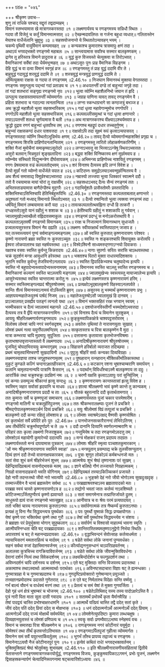 +++
title = "०४६"

+++
श्रीकृष्ण उवाच--  
शृणु त्वं राधिके पश्चाद् यद्वृत्तं तद्वदाम्यहम् ।  
विमानं स्तम्भयामास खे मात्रागस्करस्तदा ॥१ ॥
लक्ष्मणार्यस्य च रणङ्गमस्य सन्निधौ स्थितः ।  
गदया तौ विजेतुं च कर्तुं विमानमात्मसात् ॥२ ॥
ऐच्छन्मदावलिप्तः स गर्जना बहुधा व्यधात्॥
गलितास्तेन मेघाश्च वार्धेर्जलानि चुक्षुभुः ॥३ ॥
सहस्रयोजनान्ते ये स्थितातेऽप्यावहन् भयम् ।  
चकम्पे पृथिवी वायुर्विमानं कम्पमावहत् ॥४ ॥
कन्यकाश्च कुमाराश्च त्रासमापुः क्षणं तदा ।  
अथाऽयं भगवद्भक्तो रणङ्गमो महाबलः ॥५ ॥
सान्त्वयामास सर्वांश्च सस्मार बालकृष्णकम् ।  
द्रागेव तु हरिस्तत्र विमाने प्रादुरास ह ॥६ ॥
युद्धं कुरु विजयस्ते चेत्युक्त्वा स तिरोऽभवत् ।  
वैमानिकानां सर्वेषां तदा धैर्यमभून्महत् ॥७ ॥
अथाऽसुरः पुनः प्राह वैमानिक विहङ्गम ।  
देहि युद्धं च वा दत्वा विमानं स्वगृहं व्रज ॥८ ॥
रणङ्गमस्तु तं प्राह युद्धं ददामि वीर ते ।  
बाहुयुद्धं गदायुद्धं शरयुद्धं ददामि ते ॥९ ॥
शस्त्रयुद्धं मन्त्रयुद्धं प्राणयुद्धं ददामि ते ।  
ओमित्युक्त्वा राक्षसः स गदया तं रणङ्गमम् ॥2.46.१० ॥
निजघान विमानस्थं मुक्तया वेगतस्तदा ।  
रणङ्गमः समुत्प्लुत्य पद्भ्यां गदां प्रताड्य च ॥१ १॥
अधःपतन्तीं दण्डे तां बाहुभ्यां जगृहे तदा ।  
तां गदां शतभारां सङ्गृह्य रणङ्गमो नृपः ॥१२॥
भूत्वा व्योम्नि महाशैलनिभो जघान तं हृदि ।  
उत्प्लुत्य राक्षसस्तामापतन्तीं व्योममार्गतः ॥१३ ॥
जग्राह पाणिना यावत् तावद् रणङ्गमेन वै ।  
प्रहिता शतभारा च गदाऽन्या त्वनलान्विता ॥१४॥
लग्ना स्कन्धाग्रभागे सा कण्ठजत्रुं बभञ्ज ह ।  
अथ क्रुद्धो महाशैलो भूत्वा सहस्रभारिकाम् ॥१५॥
गदां धृत्वा महावेगान्मुमोच रणगोपरि ।  
रणगोऽपि महाशैलो भूत्वा सहस्रभारिकाम् ॥१६॥
कल्पवल्लीसमुत्थां च गदां धृत्वा क्षणान्तरे ।  
तयाऽऽपतन्तीं शतधा चूर्णयामास वै बली ॥१७॥
अथ मात्रागस्करश्च वीक्ष्याऽऽश्चर्यमवाप ह ।  
क्रुद्धो दुद्राव रणगं बाहुभ्यां धृतवाँश्च तम् ॥१८॥
रणगश्च महद्रूपं दधार तच्चतुर्गुणम् ।  
बाहुभ्यां राक्षसकण्ठं दधार पाशवत्तदा ॥१ ९॥
राक्षसोऽपि तदा सूक्ष्मं रूपं कृत्वाऽप्यपासरत् ।  
रणङ्गमस्तदा व्योम्नि स्थितोऽभून्निर्भयः क्षणम् ॥2.46.२०॥
तावद् दैत्यो व्योममार्गान्महाशक्तिं प्रगृह्य च ।  
रणङ्गमस्य शिरसि प्राहिणोदनलान्विताम् ॥२१ ॥
रणङ्गमस्तु त्वरितो लोहाकर्षणकारिणीम् ।  
शक्तिं नैजां मुमोचैनां समाकृष्याऽसुरोदरे ॥२२॥
लग्नाऽभवत्तु सा भित्त्वाऽऽन्त्रेषु स्थिराऽभवत्ततः ।  
असुरो बलवान् भिन्नमुदरं शृङ्खलादिना ॥२३॥
बद्ध्वा शक्तिं विनिष्कास्य क्षणं मूर्छामवाप ह ।  
व्योम्न्येव संस्थितो विद्युन्मन्त्रेण दीर्घसायकम् ॥२४॥
अभिमन्त्र्य प्राहिणोच्च नाशयितुं रणङ्गमम् ।  
रणगः प्रेषयामास वज्रं कल्पलतोद्भवम् ॥२५॥
शरं विनाश्य दैत्यस्य हृदि लग्नं विवेश ह ।  
दैत्यो मूर्छां गतो व्योम्नो वार्धेर्जले पपात ह ॥२६॥
कटिदघ्नः समुद्रोऽस्याऽभवन्मूर्छान्वितस्य वै ।  
अथ शैत्यं समासाद्य विमूर्छश्चाऽभवत्तदा ॥२७॥
नम्रास्यो लज्जया भूत्वा धिक्कारं स्वात्मने ददौ ।  
ततो वै रचयामास मायां घोरां तु राक्षसीम् ॥२८॥
सहस्रधाऽभवद् दैत्यः सैन्यं रणङ्गमं ततः ।  
अभितस्ताडयामास बाणैर्दण्डैश्च मुद्गरैः ॥२९॥
गदाभिर्मूशलैः प्रासैस्तोमरैः प्रस्तरादिभिः ।  
शक्तिभिश्चाऽसिभिश्चापि हेतिभिर्बहुरूपिभिः ॥2.46.३० ॥
रणङ्गमस्तदा कल्पलताबलात् क्षणान्तरे ।  
अदृश्यतां गतो मध्याद् विमानाग्रे स्थितोऽभवत् ॥३ १ ॥
दैत्यो रुषान्वितो भूत्वा त्यक्त्वा रणङ्गमं तदा ।  
धर्षयितुं विमानं लम्बयामास करौ यदा ॥३२॥
तावत्कल्पलतोत्थवह्निना दग्धौ हि तत्करौ ।  
दग्धहस्तोऽसुरो यानं ग्रहीतुं न शशाक च ॥३ ३॥
हेतींश्चापि ग्रहीतुं न शशाकापि तु गर्ववान् ।  
ज्वालामुखोऽभवच्छैलो वह्निदावसमाकुलः ॥३४॥
रणङ्गमं प्रदग्धुं स मनोऽकरोत्तथापि वै ।  
कल्पलताऽमृतवर्षी रणङ्गमो विमानकम् ॥३५॥
ररक्ष च निजात्मानं विमानस्थान् सुधाजलैः ।  
प्रज्वलत्यसुरस्तत्र विमानं नैव दह्यति ॥३६॥
लक्ष्मणः स्वीयरक्षार्थं स्वस्तिपाठान् जजाप ह ।  
यत् तत्स्वस्त्ययनं पुण्यं सर्वमाङ्गल्यमङ्गलम् ॥३७॥
ओं स्वस्ति कुरुतात् कृष्णनारायणः परेश्वरः ।  
कृष्णो नारायणो ब्रह्मा स्वस्ति नः कुरुताऽच्युतः ॥३८॥
स्वस्ति नः शङ्करश्चापि शिवायुक्तः करोत्वपि ।  
ईश्वरा लोकपालाश्च ग्रहा महर्षयस्तथा ॥३९॥
विश्वेऽश्विनौ साध्यमरुद्गणाऽग्नयो दिवाकराः ।  
यक्षाश्च वसवः स्वस्ति कुर्वन्तु किन्नरादयः ॥2.46.४०॥
नागाः सुपर्णाः सरितः सरांसि चाऽब्धयस्तथा ।  
चक्रं सुदर्शनं मन्त्रा आयुधानि हरेस्तथा ॥४१॥
भक्ताश्च पितरो मुक्ता राधारमादिशक्तयः ।  
भूतानि स्वस्ति कुर्वन्तु तेजस्विनोऽनलादयः ॥४२॥
स्वस्ति द्विपादिकेभ्यश्च चतुष्पादेभ्य इत्यपि ।  
स्वस्ति नो बहुपादेभ्यस्त्वपादेभ्यस्त्वनामयम् ॥४३॥
विमानस्य स्वस्ति चाऽस्तु स्वस्ति रणङ्गमस्य च ।  
वैमानिकानां कल्याणं स्वस्ति चाऽस्त्वपि मङ्गलम् ॥४४॥
ज्वालामुखेभ्यः स्वस्त्यस्तु मायाज्वालेभ्य इत्यपि ।  
आसुरेभ्यस्तथा स्वस्ति चान्तरात्मा करोतु नः ॥४५॥
इत्येवं लक्ष्मणस्तत्र कृष्णनारायणं हरिम् ।  
सस्मार स्वस्तिमाङ्गल्यप्रदं श्रीपुरुषोत्तमम् ॥४६॥
प्रत्यक्षोऽभूद्बालकृष्णो विहस्याऽनलपर्वते ।  
शान्तिः शैत्यं विमानस्याऽनामयं वोऽस्त्विति ब्रुवन् ॥४७॥
असुरस्य तु भस्मार्थं कृष्णनारायणः प्रभुः ।  
आज्ञापयन्महातेजःपुरुषं पार्षदं निजम् ॥४८॥
महातेजःपुरुषोऽसौ ज्वालामुखं हि दानवम् ।  
प्राऽज्वालयत् प्रसह्यैव पतङ्गं त्वनलो यथा ॥४९॥
विमानं भक्तसहितं ररक्ष भगवान् स्वयम् ।  
भस्मीचकार च दैत्यं ज्वालामयं महानले ॥2.46.५०॥
दशयोजनविस्तीर्णो भस्मदेशोऽभवत्तदा ।  
दैत्यस्य तत्र वै द्वीपे मात्रागस्करनामिनः ॥५१॥
एवं विनाश्य दैत्यं च विमानेन सुराष्ट्रकम् ।  
आययुः श्रीहरिलक्ष्मणार्यरणङ्गमादयः ॥५२॥
कुङ्कुमवापिकाक्षेत्रे चाश्वपट्टसरोवरम् ।  
विलोक्य लोमशं चापि नगरं स्वर्गसदृशम् ॥५३॥
अवतेरुः पृथिव्यां ते नारायणयुताः सुखात् ।  
लोमशं प्रथमं नत्वा ययुर्गोपालमन्दिरम् ॥५४॥
सत्कृतास्तत्र च पित्रा बालकृष्णेन वै मुदा ।  
मात्रा कम्भरया चापि मुदमापुः सुपूजिताः ॥५५॥
दत्तासनाः कृतावासा कृतभोजनविश्रमाः ।  
कृताभाषाप्तवृत्तान्तास्ततो वै लक्ष्मणादयः ॥५६॥
अनादिश्रीकृष्णनारायणं श्रीपुरुषोत्तमम् ।  
पूजयितुं चोपदाभिराययुः कम्भरागृहम् ॥५७॥
सिंहासने हरिर्बालो व्यराजत तदिच्छया ।  
प्रथमं चामृतवार्भिश्चरणौ सुखदायिनौ ॥५८॥
पुपूजुः श्रीहरिं सर्वाः कन्यका दिव्यविग्रहाः ।  
लक्ष्मणस्याज्ञया ताश्च जगृहुश्चरणामृतम् ॥५९॥
पुष्पहारान् रत्नहारान् मौक्तिकीर्मालिकास्तथा ।  
मुकुटं कुण्डले कल्गिं चन्दनाऽक्षतहीरकान् ॥2.46.६ ०॥
कटकान् रशना भूषाश्चाम्बराणि समार्पयन् ।  
फलानि चामृतपानान्यपि पात्राणि कैसरान् ॥६ १ ॥
पदार्थान् विविधाँश्चाऽस्मै बालकृष्णाय ता ददुः ।  
आरार्त्रिकं तथा चक्रुश्चक्रुः प्रदक्षिणं नमः ॥६ २ ॥
चरणौ वक्षसि कृत्वाऽऽवापुः परां सुनिर्वृत्तिम् ।  
एवं कन्याः प्रसम्पूज्य श्रीकान्तं हृत्सु सन्दधुः ॥६ ३ ॥
कृष्णनारायणः कान्तस्तासां हृत्सु विवेश ह ।  
स्वस्मिन् जहार सर्वासां हृदयानि च माधवः ॥६४॥
ज्ञात्वा श्रीलक्ष्मणो भावं कृष्णे कान्ते तु कान्यकम् ।  
अनादिश्रीकृष्णनारायणाय प्रददौ च ताः ॥६५ ॥
यौतकं बहुरत्नादि ददौ कृतार्थतामगात् ।  
ततः कुमाराः सर्वे च कृष्णपूजां समाचरन् ॥६६॥
लक्ष्मणार्यस्ततः पूजां चकार पारमेश्वरीम् ।  
रणङ्गमो मालिनी च चक्रतुर्हरिपूजनम् ॥६७॥
ततः श्रीकम्भरालक्ष्म्याः पूजनं ते प्रचक्रिरे ।  
श्रीमद्गोपालकृष्णस्याऽर्चनं दिव्यं प्रचक्रिरे ॥६८॥
ययुः श्रीलोमशं विप्रं तत्पूजां च प्रचक्रिरे ।  
बालकृष्णो ददौ कन्या रक्षितुं लोमशाय ह ॥६ ९॥
लोमशः स्वाश्रमेऽरक्षद् वैष्णवीः कृष्णयोषितः ।  
एवं कृतार्थतां सर्वे प्रपेदिरे हरेः पुरः ॥2.46.७० ॥
पानभोजनसत्कारैरानन्दं लेभिरेऽतिगम् ।  
अथ तीर्थविधिं चक्रुर्माघपूर्णाप्रगे च ते ॥७ १ ॥
ददौ दानानि दिव्यानि स्वर्णरत्नाम्बराणि च ।  
परिहारं ततः कृत्वा लक्ष्मणो निजराष्ट्रकम् ॥७२॥
गन्तुमियेष च तदा रणङ्गमोऽवदत्तु तम् ।  
लोमशोऽयं महायोगी कुमारेभ्यो ददात्यपि ॥७३ ॥
मन्त्रं मोक्षकरं राजन् प्रदापय तदग्रतः ।  
लक्ष्मणार्यस्ततो मन्त्रं दापयामास पुत्रकान् ॥७४॥
लोमशः श्रीहरिं स्मृत्वा पञ्चशतकुमारकान् ।  
'ओं नमः श्रीकृष्णनारायणाय स्वामिने स्वाहा' ॥७५॥
मन्त्रपूतान् प्रसम्पाद्य चक्रे तुलसीस्रग्युतान् ।  
दिव्यं ज्ञानं ददौ तेभ्यो वासनाक्षयकारकम् ॥७६ ॥
पुत्राः शृणुत लोकोऽयं कर्मबन्धनजो मतः ।  
सतां सेवा शुभं कर्म श्रीहरेर्भजनं शुभम् ॥७७॥
आत्मश्रेयः शुभं श्रेष्ठं तृष्णानाशः परं सुखम् ।  
देहेन्द्रियादिप्राबल्यं वासनोद्भावकं मतम् ॥७८॥
ज्ञाने बलिष्ठे गौणं तज्जायते निग्रहात्मकम् ।  
निग्रहो वासनादाहकरो भवति योगिनाम् ॥७९॥
देहेन्द्रियबलं तस्याऽकिञ्चित्करं प्रजायते ।  
देहो नारी तदन्तःस्थो जीवो नरो भवत्यपि ॥2.46.८० ॥
भुङ्क्ते देहं नरो जीवो भोगोऽस्य सुखदुःखदृक् ।  
तस्माज्जीवेन वै भाव्यं ब्रह्मरूपेण सर्वथा ॥८ १ ॥
परब्रह्माश्रयश्चाऽस्य ब्रह्मतापादको मतः ।  
परब्रह्म स्वयं चास्ते कृष्णनारायणोऽत्र ह ॥८२॥
तद्योगो भवतां जातः कर्तव्यं नाऽवशिष्यते ।  
कोटिजन्माऽर्जितपुण्यैरयं कृष्णो ह्यवाप्यते ॥८३ ॥
सतां समागमेनात्र तत्प्राप्तिर्जायते द्रुतम् ।  
साधुरूपो ह्ययं राजा रणङ्गमो भवत्सुहृत् ॥८४॥
आनीयात्र च वः श्रेयः परमं प्रत्यपादयत् ।  
ततो भक्तिं चास्य नारायणस्य कुरुताऽनघाः ॥८५॥
सर्वार्पणात्मकं तत्र नैष्कर्म्यं कुरुताऽनघाः ।  
प्रत्यक्षं तु विना नैव सिद्ध्यन्त्यत्र पुमर्थकाः ॥८६ ॥
परः पुमर्थो युष्माकं सिद्धः प्रप्यक्षयोगतः ।  
येषां कृष्णे परा भक्तिर्यथा कृष्णे तथा गुरौ ॥८७॥
तेषां सर्वे पुमर्थाश्च सिद्ध्यन्त्येव न संशयः ।  
ते ब्रह्मज्ञाः परं प्रेयुर्भुक्त्वा भोगान् सुपुष्कलान् ॥८८॥
सर्वार्पणं च विश्वासो माहात्म्यं भावना स्मृतिः ।  
आत्मीयस्निग्धता चेति षट् परब्रह्मदायकाः ॥८९॥
शान्तिरास्तिक्यमतृष्णाऽनुद्वेगो निर्भया स्थितिः ।  
अपारवश्यं च षट् ते महानन्दप्रदायकाः ॥2.46.९० ॥
वृद्धाभिवन्दनं सेवोत्साहः कर्तव्यधर्मता ।  
न्यायाभिसरणं ममताराहित्यं च मार्दवम् ॥९ १ ॥
षडेते सर्वथा लोके जनानां पुण्यवर्धकाः ।  
सहनं सर्वथा रुजां देहाभिमानवर्जनम् ॥९२॥
कीर्त्याद्यननुसन्धानं चाऽपरिग्रहवर्तनम् ।  
अलालसा कुत्रचिच्च रागक्रियाविवर्जनम् ॥९३ ॥
षडेते सर्वथा लोके जीवन्मुक्तिविवर्धनाः ।  
देवानां दर्शनं नित्यं तथा विवेकदर्शनम् ॥९४॥
लक्ष्यबिन्दोर्दर्शन च फल्गुप्रदर्शनं तथा ।  
अविघ्नदर्शनं चापि दर्शनस्य च दर्शनम् ॥९५॥
एते षट् मुक्तिदाः सन्ति विजयस्य प्रदास्तथा ।  
अकामाश्च तथाऽस्वार्थाः आत्मस्वार्थाः परार्थकाः ॥९६॥
अविनष्टसदाचारा विज्ञाः षट् ते ह्यनन्धकाः ।  
गुणमात्रग्रहा ये च गुणमात्रप्रदाश्च ये ॥९७॥
गुणदृष्टिप्रयोक्तारो गुणेष्वन्यान् प्रयुञ्जते ।  
तत्त्वज्ञानप्रमोदाश्च उदासते गुणेतरात् ॥९८ ॥
त एते षट् निर्मलाश्च विदेहाः सन्ति वर्ष्मसु ।  
गर्भं बाल्यं यौवनं च वार्धक्यं मरणं तथा ॥९ ९॥
प्रेतत्वं च समं येषां ते मुक्ता गुणवर्जिताः ।  
देहो गृहं धनं क्षेत्रं भूषाम्बरं च भोजनम् ॥2.46.१०० ॥
षडेतेऽतिथिवद् यस्य तस्य पादोऽक्षरेऽस्ति वै ।  
पुत्रं नारी पिता माता सुता दासी गवादयः ॥१०१ ॥
सतामर्थे प्रभोरर्थे कृता यैर्मानवैरिह ।  
तेषां पादद्वयं चास्ति प्रभोश्चाक्षरधामनि ॥१०१ ॥
आत्मार्थे यत्प्रियं चास्ति तद्वै ददेत् सतां कृते ।  
जीवं ददेत् पतिं ददेत् प्रियां ददेत् स मोक्षभाक् ॥१०३ ॥
धनं ददेदात्मनोऽर्थे आत्मनोऽर्थे ददेत् प्रियाम् ।  
आत्मनोऽर्थे ददेद् राज्यं मोक्षार्थे सर्वमर्पयेत् ॥१ ०४॥
लोमशेनेत्युपदिष्टाः कुमारा लब्धचक्षुषः ।  
दिव्यज्ञानयुतास्तं च लोमशं प्रणिपत्य च ॥१ ०५॥
स्वसॄः सर्वाः प्रणम्यैवाऽऽभाष्य स्नेहमयं वचः ।  
विमानं च समारुह्य पित्रा श्रीलक्ष्मणेन च ॥१०६ ॥
राणङ्गमस्य नगरं कोटीनारं ययुर्मुदा ।  
सोमेश्वरं तथा तीर्थं कृतवन्तोऽतिभावतः ॥१ ०७॥
रणङ्गमाऽर्पितपूजां गृहीत्वा व्योममार्गतः ।  
विमानेन समं सर्वे ययुरन्तार्किवर्तुलम् ॥१०८ ॥
भूगर्भं ताँश्च प्रापय्य तद्राज्यं च रणङ्गमः ।  
विमानेनाऽऽययौ नैजं कोटीनारपुरं पुनः ॥१० ९॥
इत्येवं कथितं राधे! भगवद्भक्तवर्तनम् ।  
भुक्तिमुक्तिप्रदं श्रेष्ठं श्रोतुर्वक्तुः शुभावहम् ॥2.46.११० ॥
इति श्रीलक्ष्मीनारायणीयसंहितायां द्वितीये त्रेतासन्ताने रणङ्गममात्रागस्करयोर्युद्धं, रणङ्गमस्य विजयः, कुङ्कुमवापिकाऽऽगमनं, प्रभोः पूजनं, लक्ष्मणेन द्विसाहस्रकन्यार्पणं चेत्यादिनिरूपगनामा षट्चत्वारिंशोऽध्यायः ॥४६ ॥
    
